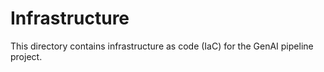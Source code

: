 # Infrastructure

This directory contains infrastructure as code (IaC) for the GenAI pipeline project.
